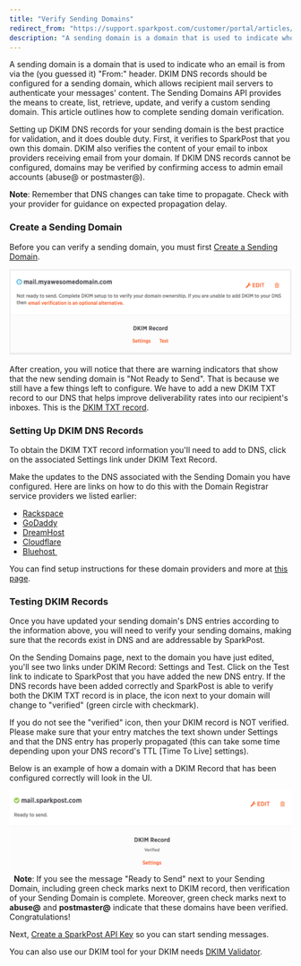 ```yaml
---
title: "Verify Sending Domains"
redirect_from: "https://support.sparkpost.com/customer/portal/articles/1933360-verify-sending-domains"
description: "A sending domain is a domain that is used to indicate who an email is from via the you guessed it From header DKIM DNS records should be configured for a sending domain which allows recipient mail servers to authenticate your messages content The Sending Domains API provides the means..."
---
```


A sending domain is a domain that is used to indicate who an email is from via the (you guessed it) "From:" header. DKIM DNS records should be configured for a sending domain, which allows recipient mail servers to authenticate your messages' content. The Sending Domains API provides the means to create, list, retrieve, update, and verify a custom sending domain. This article outlines how to complete sending domain verification.

Setting up DKIM DNS records for your sending domain is the best practice for validation, and it does double duty. First, it verifies to SparkPost that you own this domain. DKIM also verifies the content of your email to inbox providers receiving email from your domain. If DKIM DNS records cannot be configured, domains may be verified by confirming access to admin email accounts (abuse@ or postmaster@).

**Note**: Remember that DNS changes can take time to propagate. Check with your provider for guidance on expected propagation delay.

 ### Create a Sending Domain 

Before you can verify a sending domain, you must first [Create a Sending Domain](https://support.sparkpost.com/customer/portal/articles/1933318-create-and-verify-sending-domains).

![](media/verify-sending-domains/sdpsmuwi_8nhfyqxz05fzwopbrmzwkjjdm9rgbbulbrp2zoxqzryuvsemmkzlp48sqjkb3tlltvjxspb-bn2yfkst5ttxdaxbb4r5shineartk_rsjm_powgkpru3gy45kfjuftiundefined)

After creation, you will notice that there are warning indicators that show that the new sending domain is "Not Ready to Send". That is because we still have a few things left to configure. We have to add a new DKIM TXT record to our DNS that helps improve deliverability rates into our recipient's inboxes. This is the [DKIM TXT record](http://en.wikipedia.org/wiki/DomainKeys_Identified_Mail).

### Setting Up DKIM DNS Records

To obtain the DKIM TXT record information you'll need to add to DNS, click on the associated Settings link under DKIM Text Record.

Make the updates to the DNS associated with the Sending Domain you have configured. Here are links on how to do this with the Domain Registrar service providers we listed earlier:​

*   [Rackspace](http://www.rackspace.com/apps/support/portal/1212)
*   [GoDaddy](https://www.google.com/url?sa=t&rct=j&q=&esrc=s&source=web&cd=7&cad=rja&uact=8&ved=0CFAQFjAG&url=http%3A%2F%2Fsupport.godaddy.com%2Fhelp%2Farticle%2F680%2Fmanaging-dns-for-your-domain-names&ei=Ux9dVPbIIcWcygS-zILgBA&usg=AFQjCNEi4HSQ0XZxEbRsfj3RTnaeuzLsUQ&bvm=bv.79189006,d.aWw)
*   [DreamHost](http://wiki.dreamhost.com/DKIM)
*   [Cloudflare](https://support.cloudflare.com/hc/en-us/articles/200168696-How-do-I-add-DKIM-records-)
*   [Bluehost ](https://my.bluehost.com/hosting/help/559)

You can find setup instructions for these domain providers and more at [this page](https://support.sparkpost.com/customer/portal/articles/2034498-setting-up-spf-and-dkim-with-domain-providers).

 ### Testing DKIM Records 

Once you have updated your sending domain's DNS entries according to the information above, you will need to verify your sending domains, making sure that the records exist in DNS and are addressable by SparkPost.

On the Sending Domains page, next to the domain you have just edited, you'll see two links under DKIM Record: Settings and Test. Click on the Test link to indicate to SparkPost that you have added the new DNS entry. If the DNS records have been added correctly and SparkPost is able to verify both the DKIM TXT record is in place, the icon next to your domain will change to "verified" (green circle with checkmark).

If you do not see the "verified" icon, then your DKIM record is NOT verified. Please make sure that your entry matches the text shown under Settings and that the DNS entry has properly propagated (this can take some time depending upon your DNS record's TTL [Time To Live] settings).

Below is an example of how a domain with a DKIM Record that has been configured correctly will look in the UI.

![](media/verify-sending-domains/iekdtwohhsp7cgupm5oqoxlah6almmod81xhuk_fhe56fh3osnebfy3okoopb18zikggttnadnouhqdr00jcpc8t_0e2agdufgmc-5mus4fpbpaxrombzo6re1w08snpibt14xnuundefined) 
**Note**: ​If you see the message "Ready to Send" next to your Sending Domain, including green check marks next to DKIM record, then verification of your Sending Domain is complete. Moreover, green check marks next to **abuse@** and **postmaster@** indicate that these domains have been verified.  Congratulations!

Next, [Create a SparkPost API Key](https://support.sparkpost.com/customer/portal/articles/1933377-create-api-keys) so you can start sending messages.

You can also use our DKIM tool for your DKIM needs [DKIM Validator](https://tools.sparkpost.com/dkim).